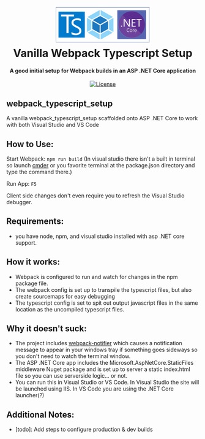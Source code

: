 <h1 align="center">
<img src="https://raw.githubusercontent.com/ryansutc/webpack_typescript_setup/master/doc/blob/vanilla_ts_webpack.png" alt="logo" width="50%">
    <br>
        Vanilla Webpack Typescript Setup
    <br>
  <h4 align="center">A good initial setup for Webpack builds in an ASP .NET Core application</h4>
</h1>

<p align="center">
  <a href="https://github.com/ryansutc/webpack_typescript_setup/blob/master/LICENSE">
    <img src="https://img.shields.io/npm/l/express.svg?maxAge=2592000&style=flat-square"
         alt="License">
  </a>
</p>

## webpack_typescript_setup
A vanilla webpack_typescript_setup scaffolded onto ASP .NET Core to work with both Visual Studio and VS Code 


## How to Use:

Start Webpack:
``npm run build``
(In visual studio there isn't a built in terminal so launch [cmder](https://cmder.net/) or you favorite terminal at the package.json directory and type the command there.)

Run App:
```F5```

Client side changes don't even require you to refresh the Visual Studio debugger.

## Requirements:
- you have node, npm, and visual studio installed with asp .NET core support.

## How it works:

- Webpack is configured to run and watch for changes in the npm package file.
- The webpack config is set up to transpile the typescript files, but also create sourcemaps for easy debugging
- The typescript config is set to spit out output javascript files in the same location as the uncompiled typescript files.

## Why it doesn't suck:
- The project includes [webpack-notifier](https://www.npmjs.com/package/webpack-notifier) which causes a notification message to appear in your windows tray if something goes sideways so you don't need to watch the terminal window.
- The ASP .NET Core app includes the Microsoft.AspNetCore.StaticFiles middleware Nuget package and is set up to server a static index.html file so you can use serverside logic... or not.
- You can run this in Visual Studio or VS Code. In Visual Studio the site will be launched using IIS. In VS Code you are using the .NET Core launcher(?)


## Additional Notes:
- [todo]:  Add steps to configure production & dev builds


